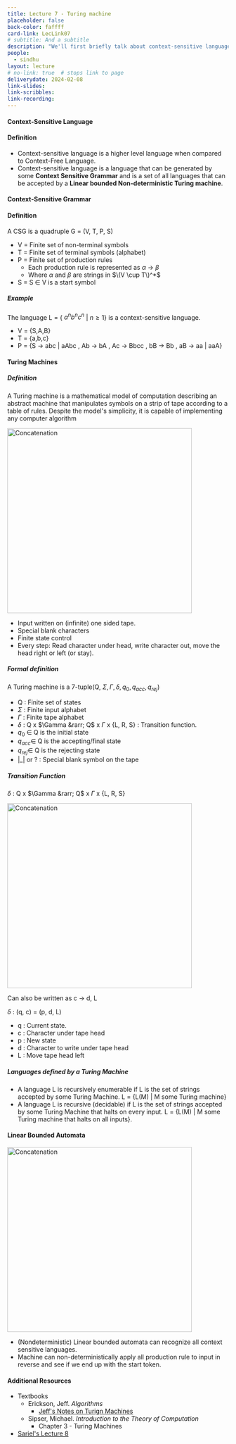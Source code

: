 ```yaml
---
title: Lecture 7 - Turing machine
placeholder: false
back-color: faffff
card-link: LecLink07
# subtitle: And a subtitle
description: "We'll first briefly talk about context-sensitive languages and then discuss Turing recognizable languages and the most important machine in modern computing: the Turing machine in great detail."
people:
  - sindhu
layout: lecture
# no-link: true  # stops link to page 
deliverydate: 2024-02-08
link-slides: 
link-scribbles: 
link-recording: 
---
```



<h4>Context-Sensitive Language</h4>

<h4>Definition</h4>

 - Context-sensitive language is a higher level language when compared to Context-Free Language.
 - Context-sensitive language is a language that can be generated by some **Context Sensitive Grammar** and is a set of all languages that can be accepted by a **Linear bounded Non-deterministic Turing machine**.

<h4>Context-Sensitive Grammar</h4>

<h4>Definition</h4>

A CSG is a quadruple G = (V, T, P, S)

- V = Finite set of non-terminal symbols
- T = Finite set of terminal symbols (alphabet)
- P = Finite set of production rules
  - Each production rule is represented as $\alpha$ &rarr; $\beta$
  - Where $\alpha$ and $\beta$ are strings in $\(V \cup T\)^*$ 
- S = S $\in$ V is a start symbol

<h5>Example</h5>

The language L = { $a^{n} b^{n} c^{n}$ \| $n \ge 1$} is a context-sensitive language.

- V = {S,A,B}
- T = {a,b,c}
- P = {S &rarr; abc \| aAbc , Ab &rarr; bA , Ac &rarr; Bbcc , bB &rarr; Bb , aB &rarr; aa \| aaA}

<h4>Turing Machines</h4>
 
 <h5>Definition</h5>

A Turing machine is a mathematical model of computation describing an abstract machine that manipulates symbols on a strip of tape according to a table of rules. Despite the model's simplicity, it is capable of implementing any computer algorithm

<img src="/img/lectures/Lec 8/Turing.png" alt="Concatenation" style="width: 420px;"> 
 
- Input written on (infinite) one sided tape.
- Special blank characters
- Finite state control
- Every step: Read character under head, write character out, move the head right or left (or stay).

<h5>Formal definition</h5>
  
A Turing machine is a 7-tuple(Q, $\Sigma ,\Gamma ,\delta  , q_{0}, q_{acc}, q_{rej}$)

- Q : Finite set of states
- $\Sigma$ : Finite input alphabet
- $\Gamma$ : Finite tape alphabet
- $\delta$ : Q x $\Gamma &rarr; Q$ x $\Gamma$ x {L, R, S\} : Transition function.
- $q_{0}$ $\in$ Q is the initial state
-  $q_{acc} \in$  Q is the accepting/final state
-  $q_{rej} \in$ Q is the rejecting state
-  \|\_\| or ? : Special blank symbol on the tape

<h5>Transition Function</h5>

 $\delta$ : Q x $\Gamma &rarr; Q$ x $\Gamma$ x {L, R, S\}

<img src="/img/lectures/Lec 8/Transition.png" alt="Concatenation" style="width: 420px;"> 
 
Can also be written as c &rarr; d, L

$\delta$ : (q, c) = (p, d, L)

- q : Current state.
- c : Character under tape head
- p : New state
- d : Character to write under tape head
- L : Move tape head left

<h5>Languages defined by a Turing Machine</h5>

- A language L is recursively enumerable if L is the set of strings accepted by some Turing Machine. L = {L(M) \| M some Turing machine}
- A language L is recursive (decidable) if L is the set of strings accepted by some Turing Machine that halts on every input. L = {L(M) \| M some Turing machine that halts on all inputs}.

<h4>Linear Bounded Automata</h4>

<img src="/img/lectures/Lec 8/Linear_Bounded.png" alt="Concatenation" style="width: 420px;"> 

- (Nondeterministic) Linear bounded automata can recognize all context sensitive languages.
- Machine can non-deterministically apply all production rule to input in reverse and see if we end up with the start token.

<h4>Additional Resources</h4>

* Textbooks 
  * Erickson, Jeff. *Algorithms* 
    * [Jeff's Notes on Turign Machines](https://jeffe.cs.illinois.edu/teaching/algorithms/models/06-turing-machines.pdf)
  * Sipser, Michael. *Introduction to the Theory of Computation*
    * Chapter 3 - Turing Machines 
* [Sariel's Lecture 8](https://www.youtube.com/watch?v=G6oNdpaVXa0&list=PLaEwgrahG-Lq4hTscGd88DrC74VOXiBfl&pp=iAQB) 













